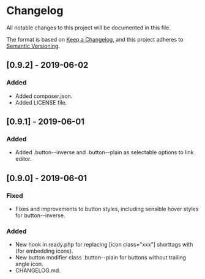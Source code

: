 # Changelog

All notable changes to this project will be documented in this file.

The format is based on [Keep a Changelog](https://keepachangelog.com/en/1.0.0/),
and this project adheres to [Semantic Versioning](https://semver.org/spec/v2.0.0.html).

## [0.9.2] - 2019-06-02

### Added
- Added composer.json.
- Added LICENSE file.

## [0.9.1] - 2019-06-01

### Added
- Added .button--inverse and .button--plain as selectable options to link editor.

## [0.9.0] - 2019-06-01

### Fixed
- Fixes and improvements to button styles, including sensible hover styles for button--inverse.

### Added
- New hook in ready.php for replacing [icon class="xxx"] shorttags with <i class="xxx"></i> (for embedding icons).
- New button modifier class .button--plain for buttons without trailing angle icon.
- CHANGELOG.md.
